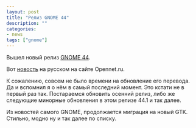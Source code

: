 ```yaml
---
layout: post
title: "Релиз GNOME 44"
description: ""
categories:
- news
tags: ["gnome"]
---
```


Вышел новый релиз [GNOME 44](https://release.gnome.org/44).


Вот [новость](https://www.opennet.ru/opennews/art.shtml?num=58844) на русском на сайте Opennet.ru.

К сожалению, совсем не было времени на обновление его перевода. Да и вспомнил я о нём в самый последний момент.
Это кстати не в первый раз так. Постараемся обновить осенний релиз, либо же следующие минорные обновления в этом релизе 44.1 и так далее.


Из новостей самого GNOME, продолжается миграция на новый GTK. Стильно, модно ну и так далее по списку.
